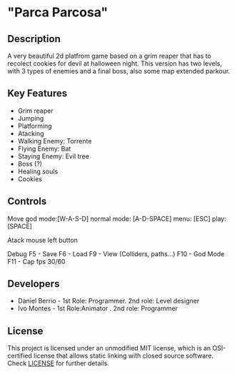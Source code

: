 # "Parca Parcosa"



## Description

A very beautiful 2d platfrom game based on a grim reaper that has to recolect cookies for devil at halloween night. This version has two levels, with 3 types of enemies and a final boss, also some map extended parkour.

## Key Features

- Grim reaper
- Jumping
- Platforming
- Atacking
- Walking Enemy: Torrente
- Flying Enemy: Bat
- Staying Enemy: Evil tree
- Boss (?)
- Healing souls
- Cookies
 
## Controls

Move
god mode:[W-A-S-D]
normal mode: [A-D-SPACE]
menu: [ESC]
play: [SPACE]

Atack
mouse left button 

Debug
F5 - Save
F6 - Load
F9 - View (Colliders, paths...)
F10 - God Mode
F11 - Cap fps 30/60

## Developers

 - Daniel Berrio - 1st Role: Programmer. 2nd role: Level designer
 - Ivo Montes - 1st Role:Animator . 2nd role: Programmer

## License

This project is licensed under an unmodified MIT license, which is an OSI-certified license that allows static linking with closed source software. Check [LICENSE](LICENSE) for further details.
